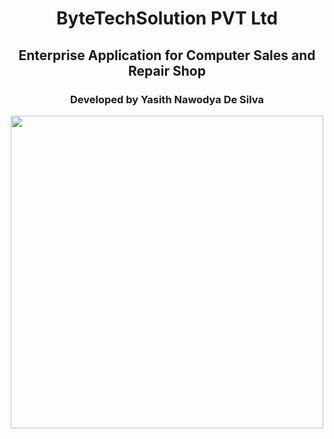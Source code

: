 <h1 align="center">ByteTechSolution PVT Ltd</h1>
<h2 align="center">Enterprise Application for Computer Sales and Repair Shop</h2>
<h3 align="center">Developed by Yasith Nawodya De Silva</h3>

<p align="center">
<img src="https://github.com/user-attachments/assets/2aeee517-cf68-4713-8a42-37ff6908d089" width="500px" />
</p>
